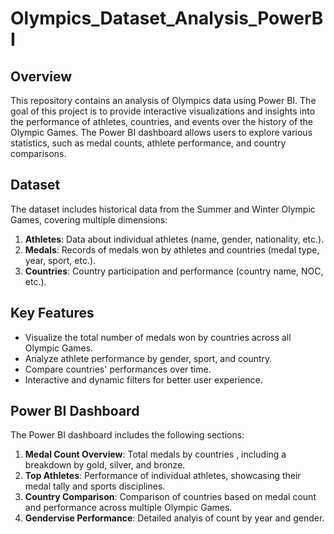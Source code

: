 # Olympics_Dataset_Analysis_PowerBI

## Overview

This repository contains an analysis of Olympics data using Power BI. The goal of this project is to provide interactive visualizations and insights into the performance of athletes, countries, and events over the history of the Olympic Games. The Power BI dashboard allows users to explore various statistics, such as medal counts, athlete performance, and country comparisons.

## Dataset

The dataset includes historical data from the Summer and Winter Olympic Games, covering multiple dimensions:

1. **Athletes**: Data about individual athletes (name, gender, nationality, etc.).
2. **Medals**: Records of medals won by athletes and countries (medal type, year, sport, etc.).
3. **Countries**: Country participation and performance (country name, NOC, etc.).


## Key Features

- Visualize the total number of medals won by countries across all Olympic Games.
- Analyze athlete performance by gender, sport, and country.
- Compare countries' performances over time.
- Interactive and dynamic filters for better user experience.

## Power BI Dashboard

The Power BI dashboard includes the following sections:

1. **Medal Count Overview**: Total medals by countries , including a breakdown by gold, silver, and bronze.
2. **Top Athletes**: Performance of individual athletes, showcasing their medal tally and sports disciplines.
3. **Country Comparison**: Comparison of countries based on medal count and performance across multiple Olympic Games.
4. **Gendervise Performance**: Detailed analyis of count by year and gender.

